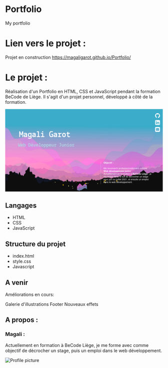 # Portfolio
My portfolio

# Lien vers le projet : 
Projet en construction
https://magaligarot.github.io/Portfolio/

# Le projet :

Réalisation d'un Portfolio en HTML, CSS et JavaScript pendant la formation BeCode de Liège.
Il s'agit d'un projet personnel, développé à côté de la formation.

![<Visuel>](/Images/visuel.png)

## Langages 
* HTML
* CSS
* JavaScript

## Structure du projet
* index.html
* style.css
* Javascript 

## A venir

Améliorations en cours: 

Galerie d'illustrations 
Footer 
Nouveaux effets

## A propos :

### Magali :

Actuellement en formation à BeCode Liège, je me forme avec comme objectif de décrocher un stage, puis un emploi dans le web développement. 

![Profile picture](https://media-exp1.licdn.com/dms/image/C5603AQH6_wRw1oo1_Q/profile-displayphoto-shrink_200_200/0?e=1606953600&v=beta&t=04SQggIj5A72JBIIWZay0bDyJC1Dqyd3djPWDxRS7SY)

